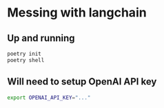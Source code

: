 # Messing with langchain

## Up and running

```.sh
poetry init
poetry shell
```

## Will need to setup OpenAI API key

```.sh
export OPENAI_API_KEY="..."
```

